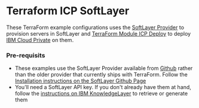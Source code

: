 # Terraform ICP SoftLayer

These TerraForm example configurations uses the [SoftLayer Provider](https://github.com/softlayer/terraform-provider-softlayer) to provision servers in SoftLayer
and [TerraForm Module ICP Deploy](https://github.com/ibm-cloud-architecture/terraform-module-icp-deploy) to deploy [IBM Cloud Private](https://www.ibm.com/cloud-computing/products/ibm-cloud-private/) on them.


### Pre-requisits

* These examples use the SoftLayer Provider available from [Github](https://github.com/softlayer/terraform-provider-softlayer) rather than the older provider that currently ships with TerraForm.
  Follow the [Installation instructions on the SoftLayer Github Page](https://github.com/softlayer/terraform-provider-softlayer#install)
* You'll need a SoftLayer API key. If you don't already have them at hand, follow the [instructions on IBM KnowledgeLayer](https://knowledgelayer.softlayer.com/procedure/retrieve-your-api-key) to retrieve or generate them

